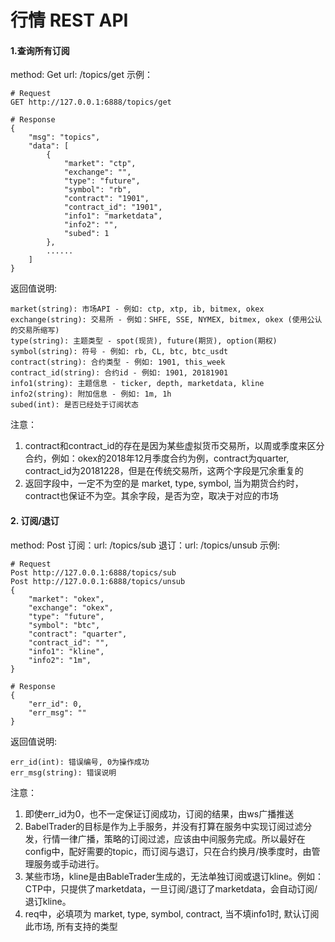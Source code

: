# 行情 REST API

#### 1.查询所有订阅
method: Get
url: /topics/get
示例：
```
# Request
GET http://127.0.0.1:6888/topics/get

# Response
{
    "msg": "topics",
    "data": [
        {
            "market": "ctp",
            "exchange": "",
            "type": "future",
            "symbol": "rb",
            "contract": "1901",
            "contract_id": "1901",
            "info1": "marketdata",
            "info2": "",
            "subed": 1
        },
        ......
    ]
}
```
返回值说明:
```
market(string): 市场API - 例如: ctp, xtp, ib, bitmex, okex
exchange(string): 交易所 - 例如：SHFE, SSE, NYMEX, bitmex, okex (使用公认的交易所缩写)
type(string): 主题类型 - spot(现货), future(期货), option(期权)
symbol(string): 符号 - 例如: rb, CL, btc, btc_usdt
contract(string): 合约类型 - 例如: 1901, this_week
contract_id(string): 合约id - 例如: 1901, 20181901
info1(string): 主题信息 - ticker, depth, marketdata, kline
info2(string): 附加信息 - 例如: 1m, 1h
subed(int): 是否已经处于订阅状态
```
注意：
1. contract和contract_id的存在是因为某些虚拟货币交易所，以周或季度来区分合约，例如：okex的2018年12月季度合约为例，contract为quarter, contract_id为20181228，但是在传统交易所，这两个字段是冗余重复的
1. 返回字段中，一定不为空的是 market, type, symbol, 当为期货合约时，contract也保证不为空。其余字段，是否为空，取决于对应的市场

#### 2. 订阅/退订
method: Post
订阅：url: /topics/sub
退订：url: /topics/unsub
示例:
```
# Request
Post http://127.0.0.1:6888/topics/sub
Post http://127.0.0.1:6888/topics/unsub
{
    "market": "okex",
    "exchange": "okex",
    "type": "future",
    "symbol": "btc",
    "contract": "quarter",
    "contract_id": "",
    "info1": "kline",
    "info2": "1m",
}

# Response
{
    "err_id": 0,
    "err_msg": ""
}
```
返回值说明:
```
err_id(int): 错误编号, 0为操作成功
err_msg(string): 错误说明
```
注意：
1. 即使err_id为0，也不一定保证订阅成功，订阅的结果，由ws广播推送
1. BabelTrader的目标是作为上手服务，并没有打算在服务中实现订阅过滤分发，行情一律广播，策略的订阅过滤，应该由中间服务完成。所以最好在config中，配好需要的topic，而订阅与退订，只在合约换月/换季度时，由管理服务或手动进行。
1. 某些市场，kline是由BableTrader生成的，无法单独订阅或退订kline。例如：CTP中，只提供了marketdata，一旦订阅/退订了marketdata，会自动订阅/退订kline。
1. req中，必填项为 market, type, symbol, contract, 当不填info1时, 默认订阅此市场, 所有支持的类型
